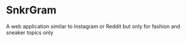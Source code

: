 # SnkrGram
A web application similar to Instagram or Reddit but only for fashion and sneaker topics only 
